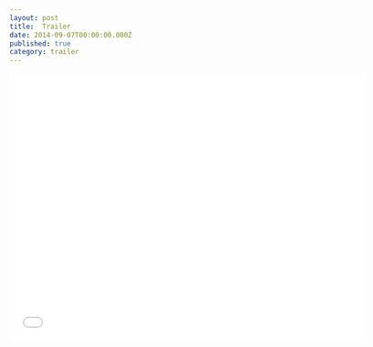 ```yaml
---
layout: post
title:  Trailer
date: 2014-09-07T00:00:00.000Z
published: true
category: trailer
---
```


<iframe src="//player.vimeo.com/video/70083932?portrait=0&amp;autoplay=1" width="624" height="468" frameborder="0" webkitallowfullscreen mozallowfullscreen allowfullscreen></iframe>